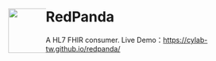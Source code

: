 <div> 
  <div style="float: left;width: 15%;"><img src="https://github.com/cylab-tw/redpanda/blob/main/img/RedPanda.jpg?raw=true" width="90px"></div>
 <h1>RedPanda</h1>
 A HL7 FHIR consumer.
 Live Demo：<a href="https://cylab-tw.github.io/redpanda/" target="_blank">https://cylab-tw.github.io/redpanda/</a>
</div>


